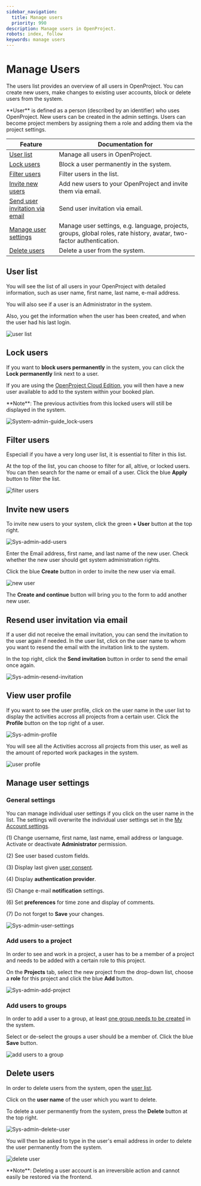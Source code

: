 ```yaml
---
sidebar_navigation:
  title: Manage users
  priority: 990
description: Manage users in OpenProject.
robots: index, follow
keywords: manage users
---
```


# Manage Users

The users list provides an overview of all users in OpenProject. You can create new users, make changes to existing user accounts, block or delete users from the system.

<div class="glossary">
**User** is defined as a person (described by an identifier) who uses OpenProject. New users can be created in the admin settings. Users can become project members by assigning them a role and adding them via the project settings.
</div>


| Feature                                                      | Documentation for                                            |
| ------------------------------------------------------------ | ------------------------------------------------------------ |
| [User list](#user-list)                                      | Manage all users in OpenProject.                             |
| [Lock users](#lock-users)                                    | Block a user permanently in the system.                      |
| [Filter users](#filter-users)                                | Filter users in the list.                                    |
| [Invite new users](#invite-new-users)                        | Add new users to your OpenProject and invite them via email. |
| [Send user invitation via email](#resend-user-invitation-via-email) | Send user invitation via email.                              |
| [Manage user settings](#manage-user-settings)                | Manage user settings, e.g. language, projects, groups, global roles, rate history, avatar, two-factor authentication. |
| [Delete users](#delete-users)                                | Delete a user from the system.                               |

## User list

You will see the list of all users in your OpenProject with detailed information, such as user name, first name, last name, e-mail address.

You will also see if a user is an Administrator in the system.

Also, you get the information when the user has been created, and when the user had his last login.

![user list](image-20200211141841492.png)

## Lock users

If you want to **block users permanently** in the system, you can click the **Lock permanently** link next to a user.

If you are using the [OpenProject Cloud Edition](../../../cloud-edition-guide), you will then have a new user available to add to the system within your booked plan.

<div class="alert alert-info" role="alert">
**Note**: The previous activities from this locked users will still be displayed in the system.
</div>

![System-admin-guide_lock-users](System-admin-guide_lock-users.png)

## Filter users

Especiall if you have a very long user list, it is essential to filter in this list.

At the top of the list, you can choose to filter for all, altive, or locked users. 
You can then search for the name or email of a user. Click the blue **Apply** button to filter the list.

![filter users](image-20200115155456033.png)

## Invite new users

To invite new users to your system, click the green **+ User** button at the top right.

![Sys-admin-add-users](Sys-admin-add-users.png)

Enter the Email address, first name, and last name of the new user. Check whether the new user should get system administration rights.

Click the blue **Create** button in order to invite the new user via email.

![new user](image-20200115155855409.png)

The **Create and continue** button will bring you to the form to add another new user.

## Resend user invitation via email

If a user did not receive the email invitation, you can send the invitation to the user again if needed. In the user list, click on the user name to whom you want to resend the email with the invitation link to the system.

In the top right, click the **Send invitation** button in order to send the email once again.

![Sys-admin-resend-invitation](Sys-admin-resend-invitation.png)

## View user profile

If you want to see the user profile, click on the user name in the user list to display the activities accross all projects from a certain user. Click the **Profile** button on the top right of a user.

![Sys-admin-profile](Sys-admin-profile.png)



You will see all the Activities accross all projects from this user, as well as the amount of reported work packages in the system.

![user profile](image-20200115162109669.png)

## Manage user settings

### General settings

You can manage individual user settings if you click on the user name in the list. The settings will overwrite the individual user settings set in the [My Account settings](../../../getting-started/my-account/).

(1) Change username, first name, last name, email address or language. Activate or deactivate **Administrator** permission.

(2) See user based custom fields.

(3) Display last given [user consent](../settings/#user-consent).

(4) Display **authentication provider**.

(5) Change e-mail **notification** settings.

(6) Set **preferences** for time zone and display of comments.

(7) Do not forget to **Save** your changes.

![Sys-admin-user-settings](Sys-admin-user-settings.png)

### Add users to a project

In order to see and work in a project, a user has to be a member of a project and needs to be added with a certain role to this project.

On the **Projects** tab, select the new project from the drop-down list, choose a **role** for this project and click the blue **Add** button.

![Sys-admin-add-project](Sys-admin-add-project.gif)

### Add users to groups

In order to add a user to a group, at least [one group needs to be created](../groups) in the system.

Select or de-select the groups a user should be a member of. Click the blue **Save** button.

![add users to a group](image-20200115165406439.png)



## Delete users

In order to delete users from the system, open the [user list](#user-list).

Click on the **user name** of the user which you want to delete.

To delete a user permanently from the system, press the **Delete** button at the top right. 

![Sys-admin-delete-user](Sys-admin-delete-user.png)

You will then be asked to type in the user's email address in order to delete the user permanently from the system.

![delete user](image-20200115162533470.png)

<div class="alert alert-info" role="alert">
**Note**: Deleting a user account is an irreversible action and cannot easily be restored via the frontend.
</div>